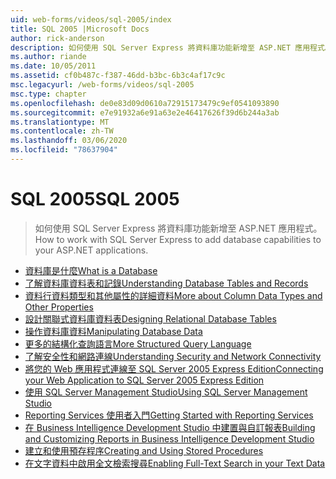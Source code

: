 ```yaml
---
uid: web-forms/videos/sql-2005/index
title: SQL 2005 |Microsoft Docs
author: rick-anderson
description: 如何使用 SQL Server Express 將資料庫功能新增至 ASP.NET 應用程式。
ms.author: riande
ms.date: 10/05/2011
ms.assetid: cf0b487c-f387-46dd-b3bc-6b3c4af17c9c
msc.legacyurl: /web-forms/videos/sql-2005
msc.type: chapter
ms.openlocfilehash: de0e83d09d0610a72915173479c9ef0541093890
ms.sourcegitcommit: e7e91932a6e91a63e2e46417626f39d6b244a3ab
ms.translationtype: MT
ms.contentlocale: zh-TW
ms.lasthandoff: 03/06/2020
ms.locfileid: "78637904"
---
```

# <a name="sql-2005"></a><span data-ttu-id="af92f-103">SQL 2005</span><span class="sxs-lookup"><span data-stu-id="af92f-103">SQL 2005</span></span>

> <span data-ttu-id="af92f-104">如何使用 SQL Server Express 將資料庫功能新增至 ASP.NET 應用程式。</span><span class="sxs-lookup"><span data-stu-id="af92f-104">How to work with SQL Server Express to add database capabilities to your ASP.NET applications.</span></span>

- [<span data-ttu-id="af92f-105">資料庫是什麼</span><span class="sxs-lookup"><span data-stu-id="af92f-105">What is a Database</span></span>](what-is-a-database.md)
- [<span data-ttu-id="af92f-106">了解資料庫資料表和記錄</span><span class="sxs-lookup"><span data-stu-id="af92f-106">Understanding Database Tables and Records</span></span>](understanding-database-tables-and-records.md)
- [<span data-ttu-id="af92f-107">資料行資料類型和其他屬性的詳細資料</span><span class="sxs-lookup"><span data-stu-id="af92f-107">More about Column Data Types and Other Properties</span></span>](more-about-column-data-types-and-other-properties.md)
- [<span data-ttu-id="af92f-108">設計關聯式資料庫資料表</span><span class="sxs-lookup"><span data-stu-id="af92f-108">Designing Relational Database Tables</span></span>](designing-relational-database-tables.md)
- [<span data-ttu-id="af92f-109">操作資料庫資料</span><span class="sxs-lookup"><span data-stu-id="af92f-109">Manipulating Database Data</span></span>](manipulating-database-data.md)
- [<span data-ttu-id="af92f-110">更多的結構化查詢語言</span><span class="sxs-lookup"><span data-stu-id="af92f-110">More Structured Query Language</span></span>](more-structured-query-language.md)
- [<span data-ttu-id="af92f-111">了解安全性和網路連線</span><span class="sxs-lookup"><span data-stu-id="af92f-111">Understanding Security and Network Connectivity</span></span>](understanding-security-and-network-connectivity.md)
- [<span data-ttu-id="af92f-112">將您的 Web 應用程式連線至 SQL Server 2005 Express Edition</span><span class="sxs-lookup"><span data-stu-id="af92f-112">Connecting your Web Application to SQL Server 2005 Express Edition</span></span>](connecting-your-web-application-to-sql-server-2005-express-edition.md)
- [<span data-ttu-id="af92f-113">使用 SQL Server Management Studio</span><span class="sxs-lookup"><span data-stu-id="af92f-113">Using SQL Server Management Studio</span></span>](using-sql-server-management-studio.md)
- [<span data-ttu-id="af92f-114">Reporting Services 使用者入門</span><span class="sxs-lookup"><span data-stu-id="af92f-114">Getting Started with Reporting Services</span></span>](getting-started-with-reporting-services.md)
- [<span data-ttu-id="af92f-115">在 Business Intelligence Development Studio 中建置與自訂報表</span><span class="sxs-lookup"><span data-stu-id="af92f-115">Building and Customizing Reports in Business Intelligence Development Studio</span></span>](building-and-customizing-reports-in-business-intelligence-development-studio.md)
- [<span data-ttu-id="af92f-116">建立和使用預存程序</span><span class="sxs-lookup"><span data-stu-id="af92f-116">Creating and Using Stored Procedures</span></span>](creating-and-using-stored-procedures.md)
- [<span data-ttu-id="af92f-117">在文字資料中啟用全文檢索搜尋</span><span class="sxs-lookup"><span data-stu-id="af92f-117">Enabling Full-Text Search in your Text Data</span></span>](enabling-full-text-search-in-your-text-data.md)
